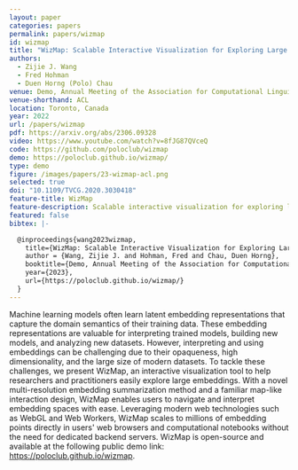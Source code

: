 ```yaml
---
layout: paper
categories: papers
permalink: papers/wizmap
id: wizmap
title: "WizMap: Scalable Interactive Visualization for Exploring Large Machine Learning Embeddings"
authors: 
  - Zijie J. Wang
  - Fred Hohman
  - Duen Horng (Polo) Chau
venue: Demo, Annual Meeting of the Association for Computational Linguistics
venue-shorthand: ACL
location: Toronto, Canada
year: 2022
url: /papers/wizmap
pdf: https://arxiv.org/abs/2306.09328
video: https://www.youtube.com/watch?v=8fJG87QVceQ
code: https://github.com/poloclub/wizmap
demo: https://poloclub.github.io/wizmap/
type: demo
figure: /images/papers/23-wizmap-acl.png
selected: true
doi: "10.1109/TVCG.2020.3030418"
feature-title: WizMap
feature-description: Scalable interactive visualization for exploring large machine
featured: false
bibtex: |-

  @inproceedings{wang2023wizmap,
    title={WizMap: Scalable Interactive Visualization for Exploring Large Machine Learning Embeddings},
    author = {Wang, Zijie J. and Hohman, Fred and Chau, Duen Horng},
    booktitle={Demo, Annual Meeting of the Association for Computational Linguistics (ACL)},
    year={2023},
    url={https://poloclub.github.io/wizmap/}
  }
---
```


Machine learning models often learn latent embedding representations that capture the domain semantics of their training data.
These embedding representations are valuable for interpreting trained models, building new models, and analyzing new datasets.
However, interpreting and using embeddings can be challenging due to their opaqueness, high dimensionality, and the large size of modern datasets.
To tackle these challenges, we present WizMap, an interactive visualization tool to help researchers and practitioners easily explore large embeddings.
With a novel multi-resolution embedding summarization method and a familiar map-like interaction design, WizMap enables users to navigate and interpret embedding spaces with ease.
Leveraging modern web technologies such as WebGL and Web Workers, WizMap scales to millions of embedding points directly in users' web browsers and computational notebooks without the need for dedicated backend servers.
WizMap is open-source and available at the following public demo link: https://poloclub.github.io/wizmap.
